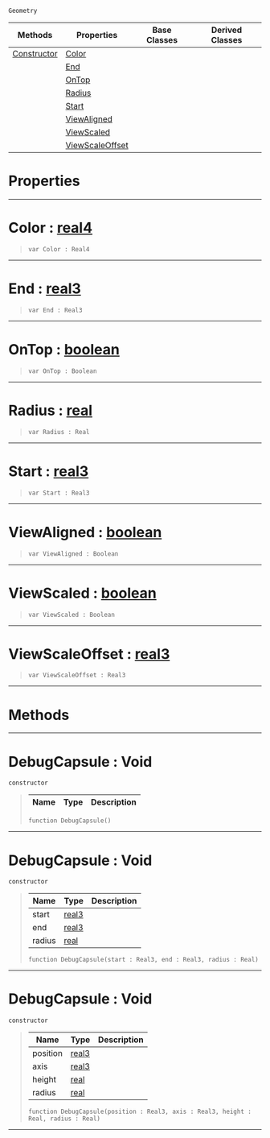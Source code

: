  `Geometry`

|Methods|Properties|Base Classes|Derived Classes|
|---|---|---|---|
|[ Constructor](https://github.com/zeroengineteam/ZeroDocs/code_reference/class_reference/debugcapsule.markdown#debugcapsule-void)|[ Color](https://github.com/zeroengineteam/ZeroDocs/code_reference/class_reference/debugcapsule.markdown#color-zero-engine-docume)| | |
| |[ End](https://github.com/zeroengineteam/ZeroDocs/code_reference/class_reference/debugcapsule.markdown#end-zero-engine-document)| | |
| |[ OnTop](https://github.com/zeroengineteam/ZeroDocs/code_reference/class_reference/debugcapsule.markdown#ontop-zero-engine-docume)| | |
| |[ Radius](https://github.com/zeroengineteam/ZeroDocs/code_reference/class_reference/debugcapsule.markdown#radius-zero-engine-docum)| | |
| |[ Start](https://github.com/zeroengineteam/ZeroDocs/code_reference/class_reference/debugcapsule.markdown#start-zero-engine-docume)| | |
| |[ ViewAligned](https://github.com/zeroengineteam/ZeroDocs/code_reference/class_reference/debugcapsule.markdown#viewaligned-zero-engine)| | |
| |[ ViewScaled](https://github.com/zeroengineteam/ZeroDocs/code_reference/class_reference/debugcapsule.markdown#viewscaled-zero-engine-d)| | |
| |[ ViewScaleOffset](https://github.com/zeroengineteam/ZeroDocs/code_reference/class_reference/debugcapsule.markdown#viewscaleoffset-zero-eng)| | |


 #  Properties


---  
 #  Color : [real4](https://github.com/zeroengineteam/ZeroDocs/code_reference/zilch_base_types/real4.markdown)

> 
> ``` lang=cpp, name=Zilch
> var Color : Real4


---  
 #  End : [real3](https://github.com/zeroengineteam/ZeroDocs/code_reference/zilch_base_types/real3.markdown)

> 
> ``` lang=cpp, name=Zilch
> var End : Real3


---  
 #  OnTop : [boolean](https://github.com/zeroengineteam/ZeroDocs/code_reference/zilch_base_types/boolean.markdown)

> 
> ``` lang=cpp, name=Zilch
> var OnTop : Boolean


---  
 #  Radius : [real](https://github.com/zeroengineteam/ZeroDocs/code_reference/zilch_base_types/real.markdown)

> 
> ``` lang=cpp, name=Zilch
> var Radius : Real


---  
 #  Start : [real3](https://github.com/zeroengineteam/ZeroDocs/code_reference/zilch_base_types/real3.markdown)

> 
> ``` lang=cpp, name=Zilch
> var Start : Real3


---  
 #  ViewAligned : [boolean](https://github.com/zeroengineteam/ZeroDocs/code_reference/zilch_base_types/boolean.markdown)

> 
> ``` lang=cpp, name=Zilch
> var ViewAligned : Boolean


---  
 #  ViewScaled : [boolean](https://github.com/zeroengineteam/ZeroDocs/code_reference/zilch_base_types/boolean.markdown)

> 
> ``` lang=cpp, name=Zilch
> var ViewScaled : Boolean


---  
 #  ViewScaleOffset : [real3](https://github.com/zeroengineteam/ZeroDocs/code_reference/zilch_base_types/real3.markdown)

> 
> ``` lang=cpp, name=Zilch
> var ViewScaleOffset : Real3


---  
 #  Methods


---  
 #  DebugCapsule : Void

 `constructor`

> 
> |Name|Type|Description|
> |---|---|---|
> ``` lang=cpp, name=Zilch
> function DebugCapsule()
> ``` 


---  
 #  DebugCapsule : Void

 `constructor`

> 
> |Name|Type|Description|
> |---|---|---|
> |start|[real3](https://github.com/zeroengineteam/ZeroDocs/code_reference/zilch_base_types/real3.markdown)| |
> |end|[real3](https://github.com/zeroengineteam/ZeroDocs/code_reference/zilch_base_types/real3.markdown)| |
> |radius|[real](https://github.com/zeroengineteam/ZeroDocs/code_reference/zilch_base_types/real.markdown)| |
> ``` lang=cpp, name=Zilch
> function DebugCapsule(start : Real3, end : Real3, radius : Real)
> ``` 


---  
 #  DebugCapsule : Void

 `constructor`

> 
> |Name|Type|Description|
> |---|---|---|
> |position|[real3](https://github.com/zeroengineteam/ZeroDocs/code_reference/zilch_base_types/real3.markdown)| |
> |axis|[real3](https://github.com/zeroengineteam/ZeroDocs/code_reference/zilch_base_types/real3.markdown)| |
> |height|[real](https://github.com/zeroengineteam/ZeroDocs/code_reference/zilch_base_types/real.markdown)| |
> |radius|[real](https://github.com/zeroengineteam/ZeroDocs/code_reference/zilch_base_types/real.markdown)| |
> ``` lang=cpp, name=Zilch
> function DebugCapsule(position : Real3, axis : Real3, height : Real, radius : Real)
> ``` 


---  
 

 